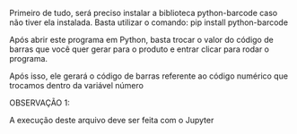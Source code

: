 Primeiro de tudo, será preciso instalar a biblioteca python-barcode caso não tiver ela instalada. Basta utilizar o comando: pip install python-barcode

Após abrir este programa em Python, basta trocar o valor do código de barras que você quer gerar para o produto e entrar clicar para rodar o programa.

Após isso, ele gerará o código de barras referente ao código numérico que trocamos dentro da variável número



OBSERVAÇÃO 1:

A execução deste arquivo deve ser feita com o Jupyter

